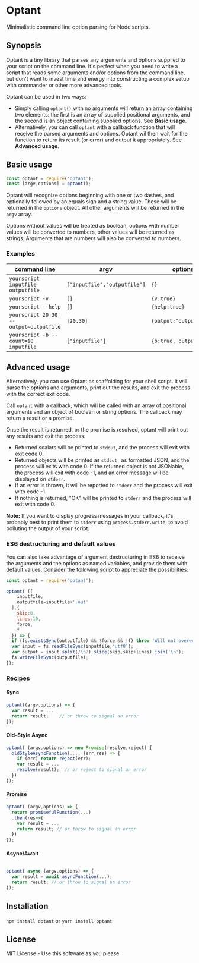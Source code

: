 # Optant

Minimalistic command line option parsing for Node scripts. 

## Synopsis

Optant is a tiny library that parses any arguments and options supplied to your script
on the command line. It's perfect when you need to write a script that reads some arguments and/or options 
from the command line, but don't want to invest time and energy into constructing a complex 
setup with commander or other more advanced tools.

Optant can be used in two ways:
* Simply calling `optant()` with no arguments will return an array containing two elements: the first is an array of
  supplied positional arguments, and the second is an object containing supplied options. See **Basic usage**.
* Alternatively, you can call `optant` with a callback function that will receive the parsed arguments and options. 
  Optant wil then wait for the function to return its result (or error) and output it appropriately. See **Advanced usage**.

## Basic usage

```javascript
const optant = require('optant');
const [argv,options] = optant();
```

Optant will recognize options beginning with one or two dashes, and optionally followed by an equals
sign and a string value. These will be returned in the `options` object. All other arguments will be 
returned in the `argv` array.

Options without values will be treated as boolean, options with number values will be converted to numbers,
other values will be returned as strings. Arguments that are numbers will also be converted to numbers.

### Examples
| command line | argv | options |
| ------------ | ---- | ------- |
| `yourscript inputfile outputfile` | `["inputfile","outputfile"]` | `{}` |
| `yourscript -v` | `[]` | `{v:true}` | 
| `yourscript --help` | `[]` | `{help:true}` | 
| `yourscript 20 30 --output=outputfile` | `[20,30]` | `{output:"outputfile"}` | 
| `yourscript -b --count=10 inputfile` | `["inputfile"]` | `{b:true, output:10}` | 

## Advanced usage


Alternatively, you can use Optant as scaffolding
for your shell script. It will parse the options and arguments,
print out the results, and exit the process with the correct
exit code.

Call `optant` with a callback, which will be called with an array of positional arguments and an object of boolean or string options.
The callback may return a result or a promise.

Once the result is returned, or the promise is resolved, optant
will print out any results and exit the process.

- Returned scalars will be printed to `stdout`, and the process
  will exit with exit code 0.
- Returned objects will be printed as `stdout `
  as formatted JSON, and the process will exits with code 0. If the returned object is not JSONable, the process will exit with code -1, and an error message will be displayed on
  `stderr`. 
- If an error is thrown, it will be reported to `stderr` and
  the process will exit with code -1.
- If nothing is returned, "OK" will be printed to `stderr`
  and the process will exit with code 0.

**Note:** If you want to display progress messages in your
callback, it's probably best to print them to `stderr` using
`process.stderr.write`, to avoid polluting the output 
of your script. 

### ES6 destructuring and default values

You can also take advantage of argument destructuring in ES6 to receive the arguments and the options as named
variables, and provide them with default values. Consider the following script to appreciate the possibilities:

```javascript
const optant = require('optant');

optant( ([
    inputfile,
    outputfile=inputfile+'.out'
  ],{
    skip:0, 
    lines:10,
    force,
    f
  }) => {
  if (fs.existsSync(outputfile) && !force && !f) throw 'Will not overwrite without --force or -f';
  var input = fs.readFileSync(inputfile,'utf8');
  var output = input.split(/\n/).slice(skip,skip+lines).join('\n');
  fs.writeFileSync(outputfile);
});
```

### Recipes


#### Sync 

```javascript
optant((argv,options) => {
  var result = ...
  return result;    // or throw to signal an error
});
```

#### Old-Style Async

```javascript
optant( (argv,options) => new Promise(resolve,reject) {
  oldStyleAsyncFunction(..., (err,res) => {
    if (err) return reject(err);
    var result = ...
    resolve(result);  // or reject to signal an error
  })
});
```

#### Promise

```javascript
optant( (argv,options) => {
  return promisefulFunction(...)
  .then(res=>{
    var result = ...
    return result; // or throw to signal an error
  })
});
```

#### Async/Await
```javascript

optant( async (argv,options) => {
  var result = await asyncFunction(...);
  return result; // or throw to signal an error
});
```

## Installation
`npm install optant` or `yarn install optant`

## License

MIT License - Use this software as you please.